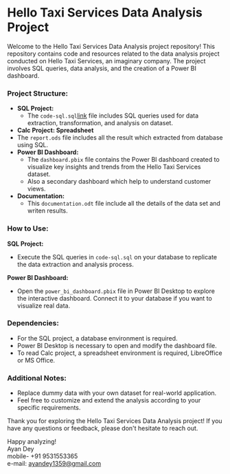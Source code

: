 # Hello Taxi Services Data Analysis Project

Welcome to the Hello Taxi Services Data Analysis project repository! This repository contains code and resources related to the data analysis project conducted on Hello Taxi Services, an imaginary  company. The project involves SQL queries, data analysis, and the creation of a Power BI dashboard.

### Project Structure:
- **SQL Project:**
  - The `code-sql.sql`[link](https://github.com/ayandey1359/hello-taxi-services/blob/main/code-sql.sql) file includes SQL queries used for data extraction, transformation, and analysis on dataset.
- **Calc Project: Spreadsheet**
- The `report.ods` file includes all the result which extracted from database using SQL.
- **Power BI Dashboard:**
  - The `dashboard.pbix` file contains the Power BI dashboard created to visualize key insights and trends from the Hello Taxi Services dataset.
  - Also a secondary dashboard which help to understand customer views.
- **Documentation:**
  - This `documentation.odt` file include all the details of the data set and writen results.

### How to Use:

 **SQL Project:**
   - Execute the SQL queries in `code-sql.sql` on your database to replicate the data extraction and analysis process.

 **Power BI Dashboard:**
   - Open the `power_bi_dashboard.pbix` file in Power BI Desktop to explore the interactive dashboard. Connect it to your database if you want to visualize real data.

### Dependencies:
- For the SQL project, a database environment is required.
- Power BI Desktop is necessary to open and modify the dashboard file.
- To read Calc project, a spreadsheet environment is required, LibreOffice or MS Office.

### Additional Notes:

- Replace dummy data with your own dataset for real-world application.
- Feel free to customize and extend the analysis according to your specific requirements.

Thank you for exploring the Hello Taxi Services Data Analysis project! If you have any questions or feedback, please don't hesitate to reach out.

Happy analyzing!  
Ayan Dey  
mobile- +91 9531553365  
e-mail: ayandey1359@gmail.com
